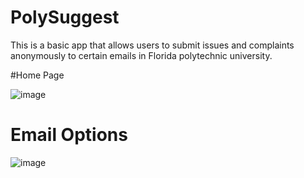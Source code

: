 # PolySuggest
This is a basic app that allows users to submit issues and complaints anonymously to certain emails in Florida polytechnic university.


#Home Page

![image](https://user-images.githubusercontent.com/45106564/116936107-54bf4f00-ac35-11eb-8ad5-3631827a0bb8.png)


#  Email Options 
![image](https://user-images.githubusercontent.com/45106564/116936139-6143a780-ac35-11eb-9cdd-96d373b6d04f.png)
